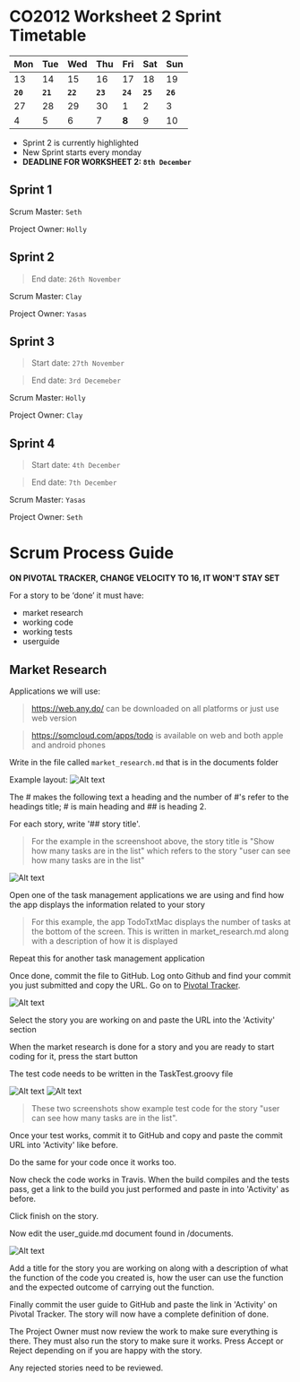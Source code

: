 # CO2012 Worksheet 2 Sprint Timetable

| Mon | Tue | Wed | Thu | Fri | Sat | Sun |
| --- | --- | --- | --- | --- | --- | --- | 
| 13 | 14 | 15 | 16 | 17 | 18 | 19 |
| **`20`** | **`21`** | **`22`** | **`23`** | **`24`** | **`25`** | **`26`** | 
| 27 | 28 | 29 | 30 | 1 | 2 | 3 |
| 4 | 5 | 6 | 7 | **8** | 9 | 10 |

- Sprint 2 is currently highlighted
- New Sprint starts every monday
- **DEADLINE FOR WORKSHEET 2: `8th December`**

## Sprint 1 

Scrum Master: `Seth`

Project Owner: `Holly`

## Sprint 2 
  
> End date: `26th November`

Scrum Master: `Clay`

Project Owner: `Yasas`

## Sprint 3
> Start date: `27th November`
  
> End date: `3rd Decemeber`

Scrum Master: `Holly`

Project Owner: `Clay`

## Sprint 4
> Start date: `4th December`
  
> End date: `7th December`

Scrum Master: `Yasas`

Project Owner: `Seth`

# Scrum Process Guide
**ON PIVOTAL TRACKER, CHANGE VELOCITY TO 16, IT WON'T STAY SET**

For a story to be ‘done’ it must have:
- market research
- working code
- working tests
- userguide

## Market Research
Applications we will use: 
> https://web.any.do/ can be downloaded on all platforms or just use web version
                         
> https://somcloud.com/apps/todo is available on web and both apple and android phones

Write in the file called `market_research.md` that is in the documents folder

Example layout:
![Alt text](help_guide/images/market_research_file.png?raw=true "Market Research File Layout")

The # makes the following text a heading and the number of #'s refer to the headings title; # is main heading and ## is heading 2.

For each story, write '## story title'.
> For the example in the screenshoot above, the story title is "Show how many tasks are in the list" which refers to the story "user can see how many tasks are in the list"

![Alt text](help_guide/images/market_research_example.png?raw=true "Market Research Example")

Open one of the task management applications we are using and find how the app displays the information related to your story
> For this example, the app TodoTxtMac displays the number of tasks at the bottom of the screen. This is written in market_research.md along with a description of how it is displayed

Repeat this for another task management application

Once done, commit the file to GitHub. Log onto Github and find your commit you just submitted and copy the URL. Go on to [Pivotal Tracker](https://www.pivotaltracker.com/n/projects/).

![Alt text](help_guide/images/market_research_proof.png?raw=true "Adding Market Research Proof")

Select the story you are working on and paste the URL into the 'Activity' section

When the market research is done for a story and you are ready to start coding for it, press the start button

The test code needs to be written in the TaskTest.groovy file

![Alt text](help_guide/images/test_code_1.png?raw=true "Test Example")
![Alt text](help_guide/images/test_code_2.png?raw=true "Test Example")

> These two screenshots show example test code for the story "user can see how many tasks are in the list".

Once your test works, commit it to GitHub and copy and paste the commit URL into 'Activity' like before.

Do the same for your code once it works too.

Now check the code works in Travis. When the build compiles and the tests pass, get a link to the build you just performed and paste in into 'Activity' as before.

Click finish on the story.

Now edit the user_guide.md document found in /documents.

![Alt text](help_guide/images/user_guide_example.png?raw=true "User Guide Example")

Add a title for the story you are working on along with a description of what the function of the code you created is, how the user can use the function and the expected outcome of carrying out the function.

Finally commit the user guide to GitHub and paste the link in 'Activity' on Pivotal Tracker. The story will now have a complete definition of done. 

The Project Owner must now review the work to make sure everything is there. They must also run the story to make sure it works. Press Accept or Reject depending on if you are happy with the story.

Any rejected stories need to be reviewed.
